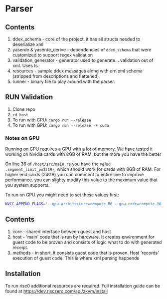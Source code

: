# Parser

## Contents
1. ddex_schema - core of the project, it has all structs needed to deserialize xml
2. yaserde & yaserde_derive - dependencies of `ddex_schema` that were customized to support regex validation
3. validation_generator - generator used to generate... validation out of xml. Uses ts.
4. resources - sample ddex messages along with ern xml schema (stripped from descriptions and flattened)
5. runner - binary file to play around with the parser.

## RUN Validation

1. Clone repo
2. `cd host`
3. To run with CPU: `cargo run --release`
4. To run with GPU: `cargo run --release -F cuda`

###  Notes on GPU

Running on GPU requires a GPU with a lot of memory. We have tested it working on Nvidia cards with 8GB of RAM, but the more you have the better

On line 36 of `/host/src/main.rs` you have the value `.segment_limit_po2(19)`, which should work for cards with 8GB of RAM. For higher end cards (24GB) you can comment to entire line to improve performance. you can slighty modify this value to the maximum value that you system supports.

To run on GPU you might need to set these values first:

```bash
NVCC_APPEND_FLAGS='--gpu-architecture=compute_86 --gpu-code=compute_86,sm_86 --generate-code arch=compute_86,code=sm_86' 
```

## Contents
1. core - shared interface between guest and host
2. host - 'main' code that is run by hardware. It creates environment for guest code to be proven and consists of logic what to do with generated receipt.
3. methods - in short, it consists guest code that is proven. Host 'records' execution of guest code. This is where xml parsing happends

## Installation

To run risc0 additional resources are required. Full installation guide can be found at https://dev.risczero.com/api/zkvm/install
